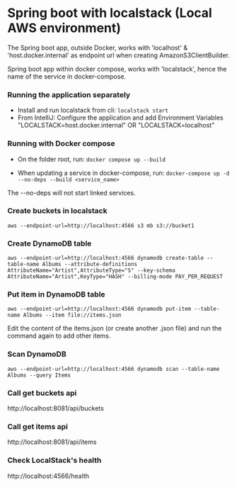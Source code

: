 # Spring boot with localstack (Local AWS environment)
The Spring boot app, outside Docker, works with 'localhost' & 'host.docker.internal' as endpoint url when creating AmazonS3ClientBuilder. 

Spring boot app within docker compose, works with 'localstack', hence the name of the service in docker-compose.

### Running the application separately
- Install and run localstack from cli: 
    `localstack start`
- From IntelliJ: Configure the application and add Environment Variables "LOCALSTACK=host.docker.internal" OR "LOCALSTACK=localhost"

### Running with Docker compose
- On the folder root, run:
`docker compose up --build`

- When updating a service in docker-compose, run:
`docker-compose up -d --no-deps --build <service_name>`

The --no-deps will not start linked services.

### Create buckets in localstack
`aws --endpoint-url=http://localhost:4566 s3 mb s3://bucket1`

### Create DynamoDB table
`aws --endpoint-url=http://localhost:4566 dynamodb create-table --table-name Albums --attribute-definitions AttributeName="Artist",AttributeType="S" --key-schema AttributeName="Artist",KeyType="HASH" --billing-mode PAY_PER_REQUEST`

### Put item in DynamoDB table
`aws --endpoint-url=http://localhost:4566 dynamodb put-item --table-name Albums --item file://items.json`

Edit the content of the items.json (or create another .json file) and run the command again to add other items.

### Scan DynamoDB
`aws --endpoint-url=http://localhost:4566 dynamodb scan --table-name Albums --query Items`

### Call get buckets api
http://localhost:8081/api/buckets

### Call get items api
http://localhost:8081/api/items

### Check LocalStack's health 
http://localhost:4566/health